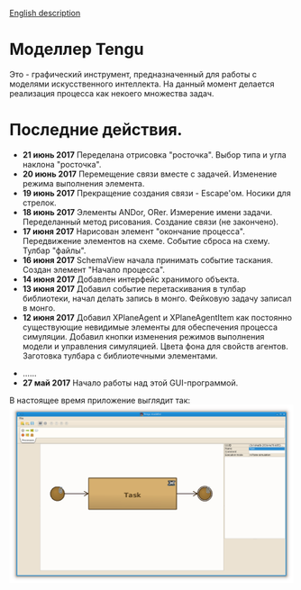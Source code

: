 [English description](README.md)

# Моделлер Tengu

Это - графический инструмент, предназначенный для работы с моделями искусственного интеллекта. На данный момент
делается реализация процесса как некоего множества задач. 

# Последние действия.

- **21 июнь 2017** Переделана отрисовка "росточка". Выбор типа и угла наклона "росточка".
- **20 июнь 2017** Перемещение связи вместе с задачей. Изменение режима выполнения элемента.
- **19 июнь 2017** Прекращение создания связи - Escape'ом. Носики для стрелок.
- **18 июнь 2017** Элементы ANDor, ORer. Измерение имени задачи. Переделанный метод рисования. Создание связи (не закончено).
- **17 июня 2017** Нарисован элемент "окончание процесса". Передвижение элементов на схеме. Событие сброса на схему. Тулбар "файлы".
- **16 июня 2017** SchemaView начала принимать событие таскания. Создан элемент "Начало процесса".
- **14 июня 2017** Добавлен интерфейс хранимого объекта.
- **13 июня 2017** Добавил событие перетаскивания в тулбар библиотеки, начал делать запись в монго. Фейковую задачу записал в монго.
- **12 июня 2017** Добавил XPlaneAgent и XPlaneAgentItem как постоянно существующие невидимые элементы для
    обеспечения процесса симуляции. Добавил кнопки изменения режимов выполнения модели и управления симуляцией.
    Цвета фона для свойств агентов. Заготовка тулбара с библиотечными элементами.
<!--
- **11 июня 2017** Добавил MVC-связку со свойствами. На экране появились первые свойства "сущностей".
-->
- ......
- **27 май 2017** Начало работы над этой GUI-программой.

В настоящее время приложение выглядит так:
![Текущий вид](pictures/today.png)